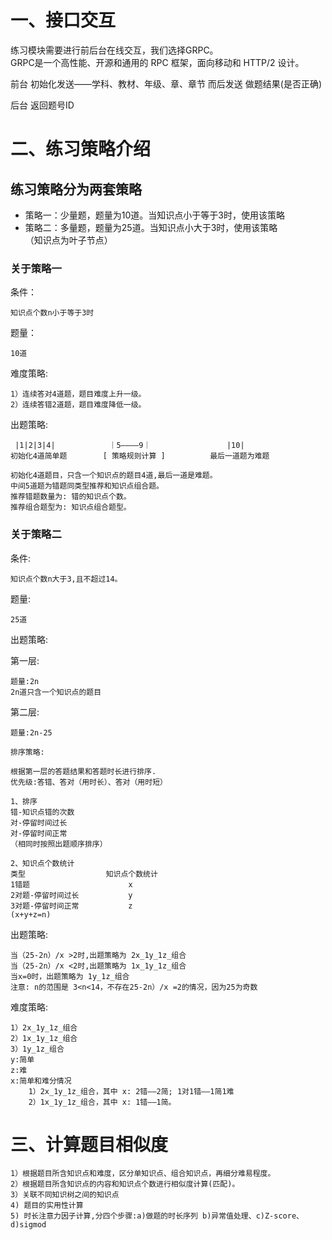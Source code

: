 # 一、接口交互
练习模块需要进行前后台在线交互，我们选择GRPC。     
GRPC是一个高性能、开源和通用的 RPC 框架，面向移动和 HTTP/2 设计。


前台
初始化发送——学科、教材、年级、章、章节
而后发送 做题结果(是否正确)

后台
返回题号ID


# 二、练习策略介绍

## 练习策略分为两套策略
+ 策略一：少量题，题量为10道。当知识点小于等于3时，使用该策略
+ 策略二：多量题，题量为25道。当知识点小大于3时，使用该策略   
（知识点为叶子节点）

### 关于策略一

条件：

    知识点个数n小于等于3时
题量：
    
    10道
难度策略:

    1）连续答对4道题，题目难度上升一级。
    2）连续答错2道题，题目难度降低一级。
    
出题策略:   

     |1|2|3|4|            ｜5————9｜                 |10|
    初始化4道简单题        [ 策略规则计算 ]          最后一道题为难题

    初始化4道题目，只含一个知识点的题目4道,最后一道是难题。
    中间5道题为错题同类型推荐和知识点组合题。    
    推荐错题数量为: 错的知识点个数。    
    推荐组合题型为: 知识点组合题型。

### 关于策略二


条件:

    知识点个数n大于3,且不超过14。
题量:
    
    25道
    
出题策略:

第一层:

    题量:2n
    2n道只含一个知识点的题目

第二层:

    题量:2n-25

    排序策略:

    根据第一层的答题结果和答题时长进行排序.   
    优先级:答错、答对（用时长）、答对（用时短）
    
    1、排序
    错-知识点错的次数
    对-停留时间过长
    对-停留时间正常 
    （相同时按照出题顺序排序）
    
    2、知识点个数统计
    类型                  知识点个数统计             
    1错题                      x
    2对题-停留时间过长           y
    3对题-停留时间正常           z
    (x+y+z=n)
    

出题策略:

    当（25-2n）/x >2时,出题策略为 2x_1y_1z_组合
    当（25-2n）/x <2时,出题策略为 1x_1y_1z_组合
    当x=0时，出题策略为 1y_1z_组合
    注意: n的范围是 3<n<14，不存在25-2n）/x =2的情况，因为25为奇数

难度策略:  
    
    1）2x_1y_1z_组合   
    2）1x_1y_1z_组合 
    3）1y_1z_组合    
    y:简单   
    z:难   
    x:简单和难分情况
        1）2x_1y_1z_组合，其中 x: 2错——2简; 1对1错——1简1难
        2）1x_1y_1z_组合，其中 x: 1错——1简。




# 三、计算题目相似度

    1）根据题目所含知识点和难度，区分单知识点、组合知识点，再细分难易程度。
    2）根据题目所含知识点的内容和知识点个数进行相似度计算(匹配)。
    3）关联不同知识树之间的知识点
    4) 题目的实用性计算
    5) 时长注意力因子计算,分四个步骤:a)做题的时长序列 b)异常值处理、c)Z-score、d)sigmod
    
    



